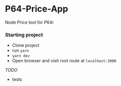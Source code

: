 # P64-Price-App
Node Price tool for P64r

### Starting project
- Clone project
- run `yarn`
- `yarn dev`
- Open browser and visit root route at `localhost:3000`

*TODO*
- tests